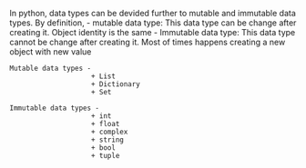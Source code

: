In python, data types can be devided further to mutable and immutable data types. By definition,
				- mutable data type: This data type can be change after creating it. Object identity is the same
				- Immutable data type: This data type cannot be change after creating it. Most of times happens creating a new object with new value

	Mutable data types -
						+ List
						+ Dictionary
						+ Set

	Immutable data types -
						+ int
						+ float
						+ complex
						+ string
						+ bool
						+ tuple